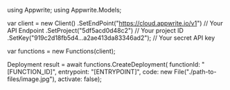 using Appwrite;
using Appwrite.Models;

var client = new Client()
    .SetEndPoint("https://cloud.appwrite.io/v1") // Your API Endpoint
    .SetProject("5df5acd0d48c2") // Your project ID
    .SetKey("919c2d18fb5d4...a2ae413da83346ad2"); // Your secret API key

var functions = new Functions(client);

Deployment result = await functions.CreateDeployment(
    functionId: "[FUNCTION_ID]",
    entrypoint: "[ENTRYPOINT]",
    code: new File("./path-to-files/image.jpg"),
    activate: false);